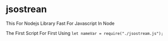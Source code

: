 # jsostrean

This For Nodejs
Library Fast For Javascript In Node

The First Script For First Using
`let nameVar = require("./jsostream.js");`
